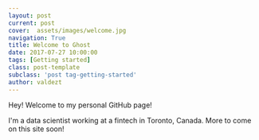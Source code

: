```yaml
---
layout: post
current: post
cover:  assets/images/welcome.jpg
navigation: True
title: Welcome to Ghost
date: 2017-07-27 10:00:00
tags: [Getting started]
class: post-template
subclass: 'post tag-getting-started'
author: valdezt
---
```


Hey! Welcome to my personal GitHub page!

I'm a data scientist working at a fintech in Toronto, Canada. More to come on this site soon!
